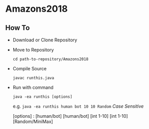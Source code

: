 # Amazons2018

## How To

* Download or Clone Repository

* Move to Repository

    `cd path-to-repository/Amazons2018`

* Compile Source

    `javac runthis.java`

* Run with command

    `java -ea runthis [options]`

    e.g. `java -ea runthis human bot 10 10 Random` _Case Sensitive_

    [options] : [human/bot] [human/bot] [int 1-10] [int 1-10] [Random/MiniMax]